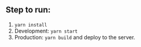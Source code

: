 ## Step to run:
1. ``yarn install``
2. Development: ``yarn start``
3. Production: ``yarn build`` and deploy to the server.
